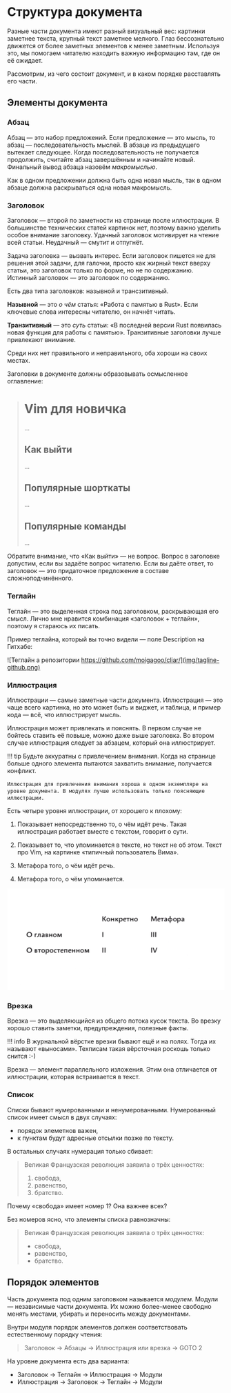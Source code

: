 # Структура документа

Разные части документа имеют разный визуальный вес: картинки заметнее текста, крупный текст заметнее мелкого. Глаз бессознательно движется от более заметных элементов к менее заметным. Используя это, мы помогаем читателю находить важную информацию там, где он её ожидает.

Рассмотрим, из чего состоит документ, и в каком порядке расставлять его части.

## Элементы документа

### Абзац

Абзац — это набор предложений. Если предложение — это мысль, то абзац — последовательность мыслей. В абзаце из предыдущего вытекает следующее. Когда последовательность не получается продолжить, считайте абзац завершённым и начинайте новый. Финальный вывод абзаца назовём *макромыслью*.

Как в одном предложении должна быть одна новая мысль, так в одном абзаце должна раскрываться одна новая макромысль.


### Заголовок

Заголовок — второй по заметности на странице после иллюстрации. В большинстве технических статей картинок нет, поэтому важно уделить особое внимание заголовку. Удачный заголовок мотивирует на чтение всей статьи. Неудачный — смутит и отпугнёт.

Задача заголовка — вызвать интерес. Если заголовок пишется не для решения этой задачи, для галочки, просто как жирный текст вверху статьи, это заголовок только по форме, но не по содержанию. Истинный заголовок — это заголовок по содержанию.

Есть два типа заголовков: назывной и трансзитивный.

**Назывной** — это *о чём* статья: «Работа с памятью в Rust». Если ключевые слова интересны читателю, он начнёт читать.

**Транзитивный** — это *суть* статьи: «В последней версии Rust появилась новая функция для работы с памятью». Транзитивные заголовки лучше привлекают внимание.

Среди них нет правильного и неправильного, оба хороши на своих местах.

Заголовки в документе должны образовывать осмысленное оглавление:

>   # Vim для новичка
>
>   ...
>
>   ## Как выйти
>
>   ...
>
>   ## Популярные шорткаты
>
>   ...
>
>   ## Популярные команды
>
>   ...

Обратите внимание, что «Как выйти» — не вопрос. Вопрос в заголовке допустим, если вы задаёте вопрос читателю. Если вы даёте ответ, то заголовок — это придаточное предложение в составе сложноподчинённого. 


### Теглайн

Теглайн — это выделенная строка под заголовком, раскрывающая его смысл. Лично мне нравится комбинация «заголовок + теглайн», поэтому я стараюсь их писать.

Пример теглайна, который вы точно видели — поле Description на Гитхабе:

![Теглайн а репозитории https://github.com/moigagoo/cliar/](img/tagline-github.png)


### Иллюстрация

Иллюстрации — самые заметные части документа. Иллюстрация — это чаще всего картинка, но это может быть и виджет, и таблица, и пример кода — всё, что иллюстрирует мысль.

Иллюстрация может привлекать и пояснять. В первом случае не бойтесь ставить её повыше, можно даже выше заголовка. Во втором случае иллюстрация следует за абзацем, который она иллюстрирует.

!!! tip
    Будьте аккуратны с привлечением внимания. Когда на странице больше одного элемента пытаются захватить внимание, получается конфликт.

    Иллюстрация для привлечения внимания хороша в одном экземпляре на уровне документа. В модулях лучше использовать только поясняющие иллюстрации.

Есть четыре уровня иллюстрации, от хорошего к плохому:

1.  Показывает непосредственно то, о чём идёт речь. Такая иллюстрация работает вместе с текстом, говорит о сути.

2.  Показывает то, что упоминается в тексте, но текст не об этом. Текст про Vim, на картинке «типичный пользователь Вима».

3.  Метафора того, о чём идёт речь.

4.  Метафора того, о чём упоминается.

![Матрица иллюстраций](img/illustrations.png)


### Врезка

Врезка — это выделяющийся из общего потока кусок текста. Во врезку хорошо ставить заметки, предупреждения, полезные факты.

!!! info
    В журнальной вёрстке врезки бывают ещё и на полях. Тогда их называют «выносами». Техписам такая вёрсточная роскошь только снится :-)

Врезка — элемент параллельного изложения. Этим она отличается от иллюстрации, которая встраивается в текст.


### Список

Списки бывают нумерованными и ненумерованными. Нумерованный список имеет смысл в двух случаях:

-   порядок элеметнов важен,
-   к пунктам будут адресные отсылки позже по тексту.

В остальных случаях нумерация только сбивает:

>   Великая Французская революция заявила о трёх ценностях:
>   
>   1.  свобода,
>   2.  равенство,
>   3.  братство.

Почему «свобода» имеет номер 1? Она важнее всех?

Без номеров ясно, что элементы списка равнозначны:

>   Великая Французская революция заявила о трёх ценностях:
>   
>   -   свобода,
>   -   равенство,
>   -   братство.


## Порядок элементов

Часть документа под одним заголовком называется *модулем*. Модули — независимые части документа. Их можно более-менее свободно менять местами, убирать и переносить между документами.

Внутри модуля порядок элементов должен соответствовать естественному порядку чтения:

>   Заголовок → Абзацы → Иллюстрация или врезка → GOTO 2

На уровне документа есть два варианта:

-   Заголовок → Теглайн → Иллюстрация → Модули
-   Иллюстрация → Заголовок → Теглайн → Модули
